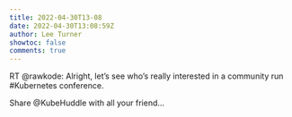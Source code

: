 ```yaml
---
title: 2022-04-30T13-08
date: 2022-04-30T13:08:59Z
author: Lee Turner
showtoc: false
comments: true
---
```


RT @rawkode: Alright, let’s see who’s really interested in a community run #Kubernetes conference. 

Share @KubeHuddle with all your friend…

